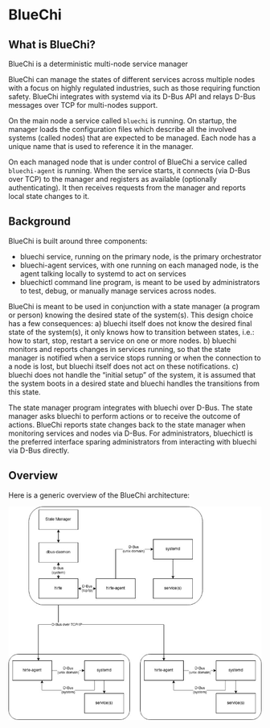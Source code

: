# BlueChi

## What is BlueChi?

BlueChi is a deterministic multi-node service manager

BlueChi can manage the states of different services across multiple nodes with a
focus on highly regulated industries, such as those requiring function safety.
BlueChi integrates with systemd via its D-Bus API and relays D-Bus messages over
TCP for multi-nodes support.

On the main node a service called `bluechi` is running. On startup, the manager
loads the configuration files which describe all the involved systems
(called nodes) that are expected to be managed. Each node has a
unique name that is used to reference it in the manager.

On each managed node that is under control of BlueChi a service called `bluechi-agent`
is running. When the service starts, it connects (via D-Bus over TCP) to the manager
and registers as available (optionally authenticating). It then receives requests
from the manager and reports local state changes to it.

## Background

BlueChi is built around three components:

* bluechi service, running on the primary node, is the primary orchestrator
* bluechi-agent services, with one running on each managed node, is the agent
  talking locally to systemd to act on services
* bluechictl command line program, is meant to be used by administrators to test,
  debug, or manually manage services across nodes.

BlueChi is meant to be used in conjunction with a state manager (a program or
person) knowing the desired state of the system(s). This design choice has a few
consequences: a) bluechi itself does not know the desired final state of the
system(s), it only knows how to transition between states, i.e.: how to start,
stop, restart a service on one or more nodes. b) bluechi monitors and reports
changes in services running, so that the state manager is notified when a
service stops running or when the connection to a node is lost, but bluechi itself
does not act on these notifications. c) bluechi does not handle the “initial
setup” of the system, it is assumed that the system boots in a desired state and
bluechi handles the transitions from this state.

The state manager program integrates with bluechi over D-Bus. The state manager
asks bluechi to perform actions or to receive the outcome of actions. BlueChi
reports state changes back to the state manager when monitoring services and
nodes via D-Bus. For administrators, bluechictl is the preferred interface sparing
administrators from interacting with bluechi via D-Bus directly.

## Overview

Here is a generic overview of the BlueChi architecture:

![BlueChi Architecture diagrma](img/bluechi_architecture.jpg)

